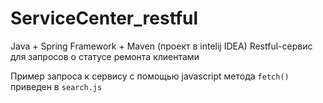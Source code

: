 # ServiceCenter_restful
Java + Spring Framework + Maven (проект в intelij IDEA)
Restful-сервис для запросов о статусе ремонта клиентами
 
Пример запроса к сервису с помощью javascript метода `fetch()` приведен в `search.js`
